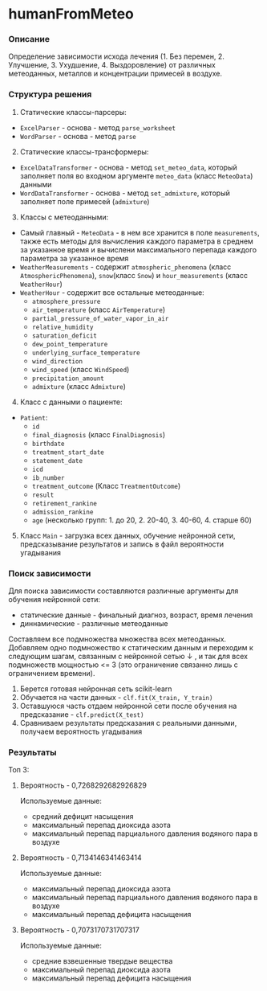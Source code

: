 # humanFromMeteo

### Описание

Определение зависимости исхода лечения (1. Без перемен, 2. Улучшение, 3. Ухудшение, 4. Выздоровление) от различных метеоданных, металлов и концентрации примесей в воздухе.

### Структура решения

1. Статические классы-парсеры: 

* `ExcelParser` - основа - метод `parse_worksheet`
* `WordParser` - основа - метод `parse`

2. Статические классы-трансформеры:

* `ExcelDataTransformer` - основа - метод `set_meteo_data`, который заполняет поля во входном аргументе `meteo_data` (класс `MeteoData`) данными
* `WordDataTransformer` - основа - метод `set_admixture`, который заполняет поле примесей (`admixture`)

3. Классы с метеоданными:

* Самый главный - `MeteoData` - в нем все хранится в поле `measurements`, также есть методы для вычисления каждого параметра в среднем за указанное время и вычислени максимального перепада каждого параметра за указанное время
* `WeatherMeasurements` - содержит `atmospheric_phenomena` (класс `AtmosphericPhenomena`), `snow`(класс `Snow`) и `hour_measurements` (класс `WeatherHour`)
* `WeatherHour` - содержит все остальные метеоданные: 
  * `atmosphere_pressure`
  * `air_temperature` (класс `AirTemperature`)
  * `partial_pressure_of_water_vapor_in_air`
  * `relative_humidity`
  * `saturation_deficit`
  * `dew_point_temperature`
  * `underlying_surface_temperature`
  * `wind_direction`
  * `wind_speed` (класс `WindSpeed`)
  * `precipitation_amount`
  * `admixture` (класс `Admixture`)

4. Класс с данными о пациенте:

* `Patient`:
  * `id`
  * `final_diagnosis` (класс `FinalDiagnosis`)
  * `birthdate`
  * `treatment_start_date`
  * `statement_date`
  * `icd`
  * `ib_number`
  * `treatment_outcome` (Класс `TreatmentOutcome`)
  * `result`
  * `retirement_rankine`
  * `admission_rankine`
  * `age` (несколько групп: 1. до 20, 2. 20-40, 3. 40-60, 4. старше 60)

5. Класс `Main` - загрузка всех данных, обучение нейронной сети, предсказывание результатов и запись в файл вероятности угадывания

### Поиск зависимости

Для поиска зависимости составляются различные аргументы для обучения нейронной сети: 

* статические данные - финальный диагноз, возраст, время лечения
* диннамические - различные метеоданные

Составляем все подмножества множества всех метеоданных. Добавляем одно подмножество к статическим данным и переходим к следующим шагам, связанным с нейронной сетью ↓ , и так для всех подмножеств мощностью <= 3 (это ограничение связанно лишь с ограничением времени). 

1. Берется готовая нейронная сеть scikit-learn
2. Обучается на части данных - `clf.fit(X_train, Y_train)`
3. Оставшуюся часть отдаем нейронной сети после обучения на предсказание - `clf.predict(X_test)`
4. Сравниваем результаты предсказания с реальными данными, получаем вероятность угадывания

### Результаты

Топ 3:

1. Вероятность - 0,7268292682926829

   Используемые данные:

   * средний дефицит насыщения
   * максимальный перепад диоксида азота
   * максимальный перепад парциального давления водяного пара в воздухе

2. Вероятность - 0,7134146341463414

   Используемые данные:

   * максимальный перепад диоксида азота
   * максимальный перепад парциального давления водяного пара в воздухе
   * максимальный перепад дефицита насыщения

3. Вероятность - 0,7073170731707317

   Используемые данные:

   * средние взвешенные твердые вещества
   * максимальный перепад диоксида азота
   * максимальный перепад дефицита насыщения